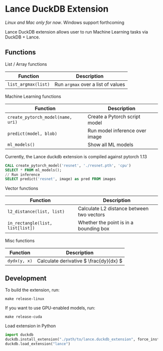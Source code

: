 # Lance DuckDB Extension

*Linux and Mac only for now*. Windows support forthcoming

Lance DuckDB extension allows user to run Machine Learning tasks via DuckDB + Lance.

## Functions

List / Array functions

| Function            | Description                        |
|---------------------|------------------------------------|
| `list_argmax(list)` | Run `argmax` over a list of values |

Machine Learning functions

| Function                          | Description                    |
|-----------------------------------|--------------------------------|
| `create_pytorch_model(name, uri)` | Create a Pytorch script model  |
| `predict(model, blob)`            | Run model inference over image |
| `ml_models()`                     | Show all ML models             |

Currently, the Lance duckdb extension is compiled against pytorch 1.13

```sql
CALL create_pytorch_model('resnet', './resnet.pth', 'cpu')
SELECT * FROM ml_models();
// Run inference
SELECT predict('resnet', image) as pred FROM images
```

Vector functions

| Function                         | Description                               |
|----------------------------------|-------------------------------------------|
| `l2_distance(list, list)`        | Calculate L2 distance between two vectors |
| `in_rectangle(list, list[list])` | Whether the point is in a bounding box    |

Misc functions

| Function     | Description                            |
|--------------|----------------------------------------|
| `dydx(y, x)` | Calculate derivative $ \frac{dy}{dx} $ |

## Development

To build the extension, run:

```shell
make release-linux
```

If you want to use GPU-enabled models, run:

```shell
make release-cuda
```


Load extension in Python

```python
import duckdb
duckdb.install_extension("./path/to/lance.duckdb_extension", force_install=True)
duckdb.load_extension("lance")
```
